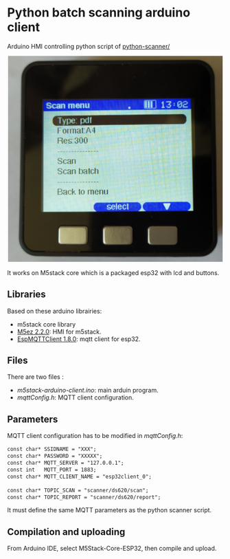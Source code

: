 # Python batch scanning arduino client

Arduino HMI controlling python script of [python-scanner/](/python-scanner/)

<p align="center">
<img src="doc/m5stack_app.png" width="500">
</p>


It works on M5stack core which is a packaged esp32 with lcd and buttons.

## Libraries
Based on these arduino librairies:
 * m5stack core library
 * [M5ez 2.2.0](https://github.com/ropg/M5ez): HMI for m5stack.
 * [EspMQTTClient 1.8.0](https://github.com/plapointe6/EspMQTTClient): mqtt client for esp32.


## Files

There are two files :
 * *m5stack-arduino-client.ino*: main arduin program.
 * *mqttConfig.h*: MQTT client configuration.


## Parameters

MQTT client configuration has to be modified in *mqttConfig.h*:
```
const char* SSIDNAME = "XXX";
const char* PASSWORD = "XXXXX";
const char* MQTT_SERVER = "127.0.0.1";
const int   MQTT_PORT = 1883;
const char* MQTT_CLIENT_NAME = "esp32client_0";

const char* TOPIC_SCAN = "scanner/ds620/scan";
const char* TOPIC_REPORT = "scanner/ds620/report";
```

It must define the same MQTT parameters as the python scanner script.

## Compilation and uploading

From Arduino IDE, select M5Stack-Core-ESP32, then compile and upload.
